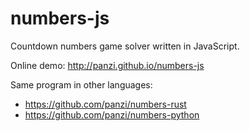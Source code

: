 numbers-js
==========

Countdown numbers game solver written in JavaScript.

Online demo: http://panzi.github.io/numbers-js

Same program in other languages:

 * https://github.com/panzi/numbers-rust
 * https://github.com/panzi/numbers-python
